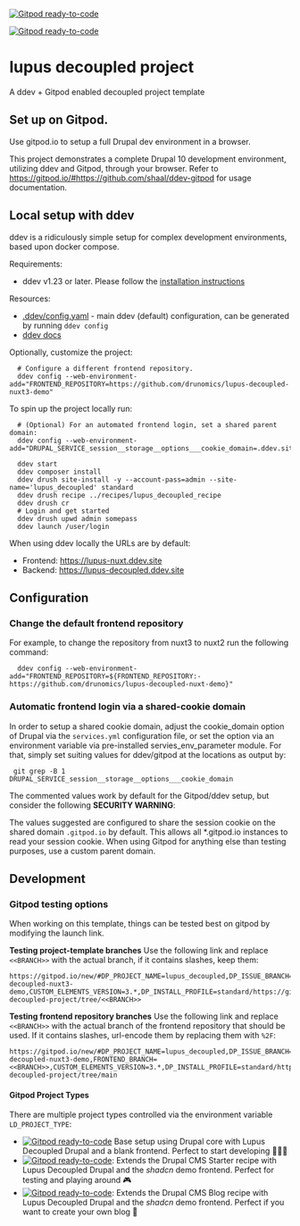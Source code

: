 [![Gitpod ready-to-code](https://img.shields.io/badge/Gitpod-ready--to--code-blue?logo=gitpod)](https://gitpod.io/#https://github.com/drunomics/lupus-decoupled-project)

[![Gitpod ready-to-code](https://img.shields.io/badge/Gitpod-demo-098383?logo=gitpod)](https://gitpod.io/new/#LD_PROJECT_TYPE=demo/https://github.com/drunomics/lupus-decoupled-project)

# lupus decoupled project

A ddev + Gitpod enabled decoupled project template

## Set up on Gitpod.

Use gitpod.io to setup a full Drupal dev environment in a browser.

This project demonstrates a complete Drupal 10 development environment, utilizing ddev and Gitpod, through your browser.
Refer to https://gitpod.io/#https://github.com/shaal/ddev-gitpod for usage documentation.

## Local setup with ddev

ddev is a ridiculously simple setup for complex development environments, based upon docker compose.

Requirements:
* ddev v1.23 or later. Please follow the [installation instructions](https://ddev.readthedocs.io/en/latest/users/install/ddev-installation/)

Resources:
* [.ddev/config.yaml](https://github.com/drunomics/lupus-decoupled-project/blob/main/.ddev/config.yaml) - main ddev (default) configuration, can be generated by running `ddev config`
* [ddev docs](https://ddev.readthedocs.io)

Optionally, customize the project:

      # Configure a different frontend repository.
      ddev config --web-environment-add="FRONTEND_REPOSITORY=https://github.com/drunomics/lupus-decoupled-nuxt3-demo"


To spin up the project locally run:

      # (Optional) For an automated frontend login, set a shared parent domain:
      ddev config --web-environment-add="DRUPAL_SERVICE_session__storage__options___cookie_domain=.ddev.site"

      ddev start
      ddev composer install
      ddev drush site-install -y --account-pass=admin --site-name='lupus_decoupled' standard
      ddev drush recipe ../recipes/lupus_decoupled_recipe
      ddev drush cr
      # Login and get started
      ddev drush upwd admin somepass
      ddev launch /user/login

When using ddev locally the URLs are by default:

  * Frontend: https://lupus-nuxt.ddev.site
  * Backend: https://lupus-decoupled.ddev.site

## Configuration

### Change the default frontend repository

For example, to change the repository from nuxt3 to nuxt2 run the following command:

      ddev config --web-environment-add="FRONTEND_REPOSITORY=${FRONTEND_REPOSITORY:-https://github.com/drunomics/lupus-decoupled-nuxt-demo}"


### Automatic frontend login via a shared-cookie domain

In order to setup a shared cookie domain, adjust the cookie_domain option of
Drupal via the `services.yml` configuration file, or set the option via
an environment variable via pre-installed servies_env_parameter module. For
that, simply set suiting values for ddev/gitpod at the locations as output
by:

     git grep -B 1 DRUPAL_SERVICE_session__storage__options___cookie_domain

The commented values work by default for the Gitpod/ddev setup, but consider
the following **SECURITY WARNING**:

The values suggested are configured to share the session cookie on the shared domain `.gitpod.io` by default. This
allows all *.gitpod.io instances to read your session cookie. When using Gitpod for anything else than testing
purposes, use a custom parent domain.

## Development

### Gitpod testing options

When working on this template, things can be tested best on gitpod by modifying the launch link.

**Testing project-template branches**
Use the following link and replace `<<BRANCH>>` with the actual branch, if it contains slashes, keep
them:

```
https://gitpod.io/new/#DP_PROJECT_NAME=lupus_decoupled,DP_ISSUE_BRANCH=1.x,DP_PROJECT_TYPE=project_module,DP_MODULE_VERSION=1.x,DP_PATCH_FILE=,FRONTEND_REPOSITORY=https%3A%2F%2Fgithub.com%2Fdrunomics%2Flupus-decoupled-nuxt3-demo,CUSTOM_ELEMENTS_VERSION=3.*,DP_INSTALL_PROFILE=standard/https://github.com/drunomics/lupus-decoupled-project/tree/<<BRANCH>>
```

**Testing frontend repository branches**
Use the following link and replace `<<BRANCH>>` with the actual branch of the frontend repository that should be used. If it contains slashes, url-encode them by replacing them with `%2F`:

```
https://gitpod.io/new/#DP_PROJECT_NAME=lupus_decoupled,DP_ISSUE_BRANCH=1.x,DP_PROJECT_TYPE=project_module,DP_MODULE_VERSION=1.x,DP_PATCH_FILE=,FRONTEND_REPOSITORY=https%3A%2F%2Fgithub.com%2Fdrunomics%2Flupus-decoupled-nuxt3-demo,FRONTEND_BRANCH=<<BRANCH>>,CUSTOM_ELEMENTS_VERSION=3.*,DP_INSTALL_PROFILE=standard/https://github.com/drunomics/lupus-decoupled-project/tree/main
```

#### Gitpod Project Types

There are multiple project types controlled via the environment variable `LD_PROJECT_TYPE`:

* [![Gitpod ready-to-code](https://img.shields.io/badge/Gitpod-base-blue?logo=gitpod)](https://gitpod.io/new/#LD_PROJECT_TYPE=base/https://github.com/drunomics/lupus-decoupled-project) Base setup using Drupal core with Lupus Decoupled Drupal and a blank frontend. Perfect to start developing 👩🏽‍💻
* [![Gitpod ready-to-code](https://img.shields.io/badge/Gitpod-demo-098383?logo=gitpod)](https://gitpod.io/new/#LD_PROJECT_TYPE=demo/https://github.com/drunomics/lupus-decoupled-project): Extends the Drupal CMS Starter recipe with Lupus Decoupled Drupal and the _shadcn_ demo frontend. Perfect for testing and playing around 🎮
* [![Gitpod ready-to-code](https://img.shields.io/badge/Gitpod-blog-red?logo=gitpod)](https://gitpod.io/new/#LD_PROJECT_TYPE=blog/https://github.com/drunomics/lupus-decoupled-project): Extends the Drupal CMS Blog recipe with Lupus Decoupled Drupal and the _shadcn_ demo frontend. Perfect if you want to create your own blog 📝



